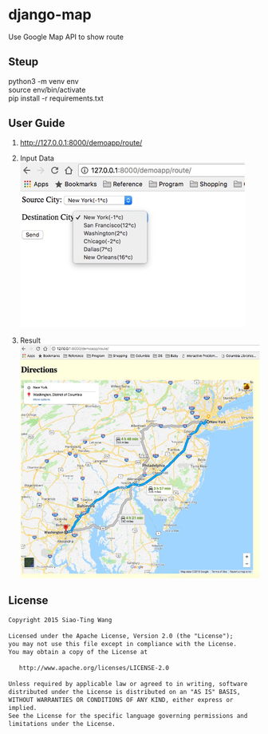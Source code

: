 # django-map
Use Google Map API to show route

## Steup
python3 -m venv env</br>
source env/bin/activate</br>
pip install -r requirements.txt</br>

## User Guide
1. http://127.0.0.1:8000/demoapp/route/</br>
2. Input Data </br>
![Input Data](input.jpg "Input")

3. Result
![Result](result.jpg) 

## License

    Copyright 2015 Siao-Ting Wang

    Licensed under the Apache License, Version 2.0 (the "License");
    you may not use this file except in compliance with the License.
    You may obtain a copy of the License at

       http://www.apache.org/licenses/LICENSE-2.0

    Unless required by applicable law or agreed to in writing, software
    distributed under the License is distributed on an "AS IS" BASIS,
    WITHOUT WARRANTIES OR CONDITIONS OF ANY KIND, either express or implied.
    See the License for the specific language governing permissions and
    limitations under the License.





